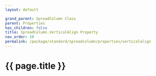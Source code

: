 ```yaml
---
layout: default

grand_parent: SpreadColumn Class
parent: Properties
has_children: false
title: SpreadColumn.VerticalAlign Property
nav_order: 10
permalink: /package/standard/spreadcolumn/properties/verticalalign
---
```

# {{ page.title }}

